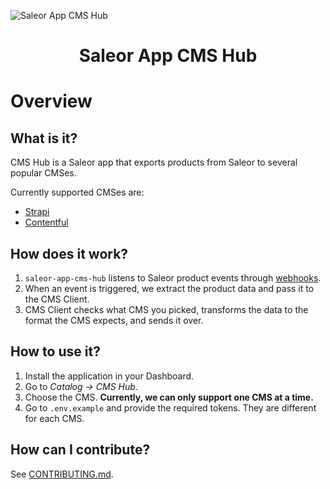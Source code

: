 ![Saleor App CMS Hub](https://user-images.githubusercontent.com/249912/71523206-4e45f800-28c8-11ea-84ba-345a9bfc998a.png)

<div align="center">
  <h1>Saleor App CMS Hub</h1>
</div>

# Overview

## What is it?

CMS Hub is a Saleor app that exports products from Saleor to several popular CMSes.

Currently supported CMSes are:

- [Strapi](https://strapi.io/)
- [Contentful](https://www.contentful.com/)

## How does it work?

1. `saleor-app-cms-hub` listens to Saleor product events through [webhooks](https://docs.saleor.io/docs/3.x/developer/extending/apps/asynchronous-webhooks).
2. When an event is triggered, we extract the product data and pass it to the CMS Client.
3. CMS Client checks what CMS you picked, transforms the data to the format the CMS expects, and sends it over.

## How to use it?

1. Install the application in your Dashboard.
2. Go to _Catalog -> CMS Hub_.
3. Choose the CMS. **Currently, we can only support one CMS at a time.**
4. Go to `.env.example` and provide the required tokens. They are different for each CMS.

## How can I contribute?

See [CONTRIBUTING.md](./CONTRIBUTING.md).
